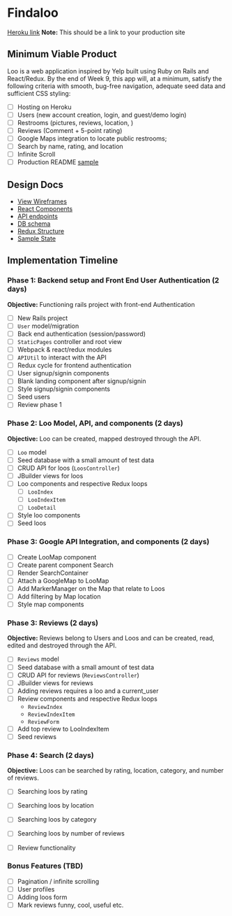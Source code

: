# Findaloo

[Heroku link][heroku] **Note:** This should be a link to your production site

[heroku]: http://www.herokuapp.com

## Minimum Viable Product

Loo is a web application inspired by Yelp built using Ruby on Rails and React/Redux.  By the end of Week 9, this app will, at a minimum, satisfy the following criteria with smooth, bug-free navigation, adequate seed data and sufficient CSS styling:

- [ ] Hosting on Heroku
- [ ] Users (new account creation, login, and guest/demo login)
- [ ] Restrooms (pictures, reviews, location, )
- [ ] Reviews (Comment + 5-point rating)
- [ ] Google Maps integration to locate public restrooms;
- [ ] Search by name, rating, and location
- [ ] Infinite Scroll
- [ ] Production README [sample](docs/production_readme.md)

## Design Docs
* [View Wireframes][wireframes]
* [React Components][components]
* [API endpoints][api-endpoints]
* [DB schema][schema]
* [Redux Structure][redux-structure]
* [Sample State][sample-state]

[wireframes]: docs/wireframes
[components]: docs/component-heirarchy.md
[redux-structure]: docs/redux-structure.md
[sample-state]: docs/sample-state.md
[api-endpoints]: docs/api-endpoints.md
[schema]: docs/schema.md

## Implementation Timeline

### Phase 1: Backend setup and Front End User Authentication (2 days)

**Objective:** Functioning rails project with front-end Authentication

- [ ] New Rails project
- [ ] `User` model/migration
- [ ] Back end authentication (session/password)
- [ ] `StaticPages` controller and root view
- [ ] Webpack & react/redux modules
- [ ] `APIUtil` to interact with the API
- [ ] Redux cycle for frontend authentication
- [ ] User signup/signin components
- [ ] Blank landing component after signup/signin
- [ ] Style signup/signin components
- [ ] Seed users
- [ ] Review phase 1

### Phase 2: Loo Model, API, and components (2 days)

**Objective:** Loo can be created, mapped destroyed through
the API.

- [ ] `Loo` model
- [ ] Seed database with a small amount of test data
- [ ] CRUD API for loos (`LoosController`)
- [ ] JBuilder views for loos
- [ ] Loo components and respective Redux loops
  - [ ] `LooIndex`
  - [ ] `LooIndexItem`
  - [ ] `LooDetail`
- [ ] Style loo components
- [ ] Seed loos

### Phase 3: Google API Integration, and components (2 days)
- [ ] Create LooMap component
- [ ] Create parent component Search
- [ ] Render SearchContainer
- [ ] Attach a GoogleMap to LooMap
- [ ] Add MarkerManager on the Map that relate to Loos
- [ ] Add filtering by Map location
- [ ] Style map components

### Phase 3: Reviews (2 days)

**Objective:** Reviews belong to Users and Loos and can be created, read, edited and destroyed through the API.

- [ ] `Reviews` model
- [ ] Seed database with a small amount of test data
- [ ] CRUD API for reviews (`ReviewsController`)
- [ ] JBuilder views for reviews
- [ ] Adding reviews requires a loo and a current_user
- [ ] Review components and respective Redux loops
    - `ReviewIndex`
    - `ReviewIndexItem`
    - `ReviewForm`
- [ ] Add top review to LooIndexItem
- [ ] Seed reviews

### Phase 4: Search (2 days)

**Objective:** Loos can be searched by rating, location, category, and number of reviews.

- [ ] Searching loos by rating
- [ ] Searching loos by location
- [ ] Searching loos by category
- [ ] Searching loos by number of reviews
- [ ] Review functionality


### Bonus Features (TBD)
- [ ] Pagination / infinite scrolling
- [ ] User profiles
- [ ] Adding loos form
- [ ] Mark reviews funny, cool, useful etc.
